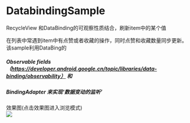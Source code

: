 # DatabindingSample
RecycleView 和DataBinding的可观察性质结合，刷新item中的某个值

在列表中常遇到item中有点赞或者收藏的操作，同时点赞和收藏数量同步更新。该sample利用DataBing的<br>
##### Observable fields（https://developer.android.google.cn/topic/libraries/data-binding/observability） 和
##### BindingAdapter 来实现‘数据变动的监听’
效果图(点击效果图进入浏览模式)<br> 
![](https://github.com/Taylorxu/DatabindingSample/blob/master/VID_20181011_183216.gif)
  
